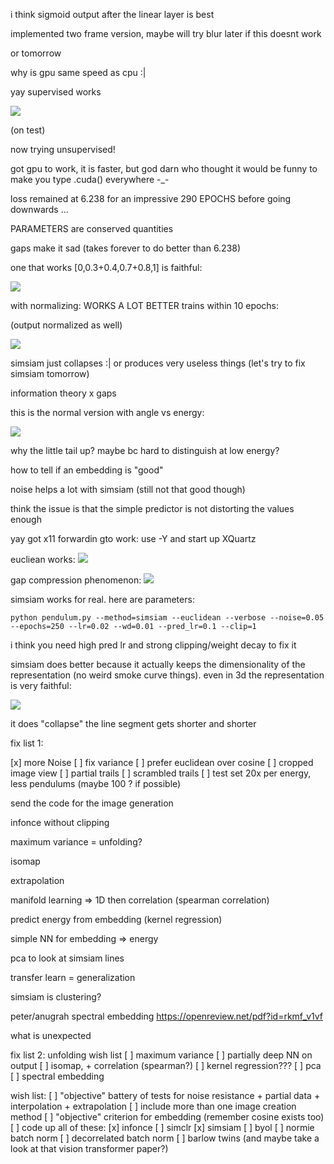 i think sigmoid output after the linear layer is best

implemented two frame version, maybe will try blur later if this doesnt work

or tomorrow

why is gpu same speed as cpu :|

yay supervised works

![](../data/img_supervised_cve.png)

(on test)

now trying unsupervised!

got gpu to work, it is faster, but god darn who thought it would be funny to
make you type .cuda() everywhere -_-

loss remained at 6.238 for an impressive 290 EPOCHS before going downwards ...

PARAMETERS are conserved quantities

gaps make it sad (takes forever to do better than 6.238)

one that works [0,0.3+0.4,0.7+0.8,1] is faithful:

![](../data/img_self_cve_gaps_tri.png)

with normalizing: WORKS A LOT BETTER trains within 10 epochs:

(output normalized as well)

![](../data/img_self_test10.png)

simsiam just collapses :| or produces very useless things (let's try to fix simsiam tomorrow)

information theory x gaps

this is the normal version with angle vs energy:

![](../data/img_self_slope.png)

why the little tail up? maybe bc hard to distinguish at low energy?

how to tell if an embedding is "good"

noise helps a lot with simsiam (still not that good though)

think the issue is that the simple predictor is not distorting the values enough

yay got x11 forwardin gto work: use -Y and start up XQuartz

eucliean works: ![](../data/euclidean.png)

gap compression phenomenon: ![](../data/euclidean_2gapv.png)

simsiam works for real.  here are parameters:

``python pendulum.py --method=simsiam --euclidean --verbose --noise=0.05 --epochs=250 --lr=0.02 --wd=0.01 --pred_lr=0.1 --clip=1``

i think you need high pred lr and strong clipping/weight decay to fix it

simsiam does better because it actually keeps the dimensionality of the representation (no weird smoke curve things).  even in 3d the representation is very faithful:

![](../data/simsiam_3d.png)

it does "collapse" the line segment gets shorter and shorter

fix list 1:

[x] more Noise
[ ] fix variance
[ ] prefer euclidean over cosine
[ ] cropped image view
[ ] partial trails
[ ] scrambled trails
[ ] test set 20x per energy, less pendulums (maybe 100 ? if possible)

send the code for the image generation

infonce without clipping

maximum variance = unfolding?

isomap

extrapolation

manifold learning => 1D then correlation (spearman correlation)

predict energy from embedding (kernel regression)

simple NN for embedding => energy

pca to look at simsiam lines

transfer learn = generalization

simsiam is clustering?

peter/anugrah spectral embedding https://openreview.net/pdf?id=rkmf_v1vf

what is unexpected

fix list 2: unfolding wish list
[ ] maximum variance
[ ] partially deep NN on output
[ ] isomap, + correlation (spearman?)
[ ] kernel regression???
[ ] pca
[ ] spectral embedding

wish list:
[ ] "objective" battery of tests for noise resistance + partial data + interpolation + extrapolation
  [ ] include more than one image creation method
[ ] "objective" criterion for embedding (remember cosine exists too)
[ ] code up all of these:
  [x] infonce
  [ ] simclr
  [x] simsiam
  [ ] byol
  [ ] normie batch norm
  [ ] decorrelated batch norm
  [ ] barlow twins
  (and maybe take a look at that vision transformer paper?)
